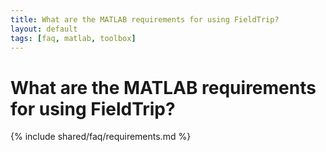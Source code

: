 ```yaml
---
title: What are the MATLAB requirements for using FieldTrip?
layout: default
tags: [faq, matlab, toolbox]
---
```


# What are the MATLAB requirements for using FieldTrip?

{% include shared/faq/requirements.md %}
